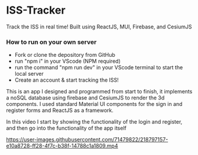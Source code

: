 # ISS-Tracker
Track the ISS in real time! Built using ReactJS, MUI, Firebase, and CesiumJS
<h3> How to run on your own server </h3>
<ul><li> Fork or clone the depository from GitHub</li>
    <li> run "npm i" in your VScode (NPM required)</li>
    <li> run the command "npm run dev" in your VScode terminal to start the local server</li>
    <li> Create an account & start tracking the ISS! </li> 
    </ul>
This is an app I designed and programmed from start to finish, it implements a noSQL database using firebase and CesiumJS to render the 3d components. 
I used standard Material UI components for the sign in and register forms and ReactJS as a framework.

In this video I start by showing the functionality of the login and register, and then go into the functionality of the app itself



https://user-images.githubusercontent.com/71479822/218797157-e10a8728-ff28-4f7c-b38f-14788c1a1809.mp4

